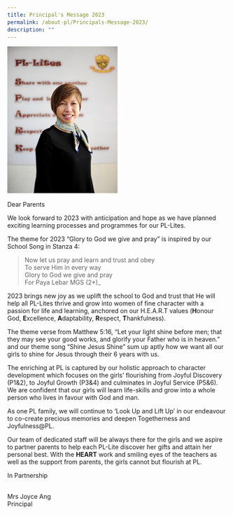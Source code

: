 ```yaml
---
title: Principal's Message 2023
permalink: /about-pl/Principals-Message-2023/
description: ""
---
```

<img style="width:50%;height:50%" src="/images/About%20PL/Principal's%20Message%202023/P1.jpg">

Dear Parents                                                                         

We look forward to 2023 with anticipation and hope as we have planned exciting learning processes and programmes for our PL-Lites.

The theme for 2023 “Glory to God we give and pray” is inspired by our School Song in Stanza 4:

>Now let us pray and learn and trust and obey  
To serve Him in every way  
Glory to God we give and pray  
For Paya Lebar MGS (2\*)_

2023 brings new joy as we uplift the school to God and trust that He will help all PL-Lites thrive and grow into women of fine character with a passion for life and learning, anchored on our H.E.A.R.T values (**H**onour God, **E**xcellence, **A**daptability, **R**espect, **T**hankfulness).

The theme verse from Matthew 5:16, “Let your light shine before men; that they may see your good works, and glorify your Father who is in heaven.” and our theme song “Shine Jesus Shine” sum up aptly how we want all our girls to shine for Jesus through their 6 years with us.

The enriching at PL is captured by our holistic approach to character development which focuses on the girls’ flourishing from Joyful Discovery (P1&2), to Joyful Growth (P3&4) and culminates in Joyful Service (P5&6). We are confident that our girls will learn life-skills and grow into a whole person who lives in favour with God and man.

As one PL family, we will continue to ‘Look Up and Lift Up’ in our endeavour to co-create precious memories and deepen Togetherness and Joyfulness@PL.

Our team of dedicated staff will be always there for the girls and we aspire to partner parents to help each PL-Lite discover her gifts and attain her personal best. With the **HEART** work and smiling eyes of the teachers as well as the support from parents, the girls cannot but flourish at PL.

In Partnership                                                                                                                                                                        

Mrs Joyce Ang  
Principal